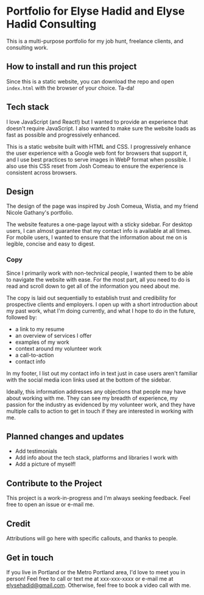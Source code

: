 # Portfolio for Elyse Hadid and Elyse Hadid Consulting

This is a multi-purpose portfolio for my job hunt, freelance clients, and consulting work.

## How to install and run this project

Since this is a static website, you can download the repo and open `index.html` with the browser of your choice. Ta-da!

## Tech stack

I love JavaScript (and React!) but I wanted to provide an experience that doesn't require JavaScript. I also wanted to make sure the website loads as fast as possible and progressively enhanced.

This is a static website built with HTML and CSS. I progressively enhance the user experience with a Google web font for browsers that support it, and I use best practices to serve images in WebP format when possible. I also use this CSS reset from Josh Comeau to ensure the experience is consistent across browsers.

## Design

The design of the page was inspired by Josh Comeua, Wistia, and my friend Nicole Gathany's portfolio.

The website features a one-page layout with a sticky sidebar. For desktop users, I can almost guarantee that my contact info is available at all times. For mobile users, I wanted to ensure that the information about me on is legible, concise and easy to digest.


### Copy

Since I primarily work with non-technical people, I wanted them to be able to navigate the website with ease. For the most part, all you need to do is read and scroll down to get all of the information you need about me.

The copy is laid out sequentially to establish trust and credibility for prospective clients and employers. I open up with a short introduction about my past work, what I'm doing currently, and what I hope to do in the future, followed by:

* a link to my resume
* an overview of services I offer
* examples of my work
* context around my volunteer work
* a call-to-action
* contact info

In my footer, I list out my contact info in text just in case users aren't familiar with the social media icon links used at the bottom of the sidebar.

Ideally, this information addresses any objections that people may have about working with me. They can see my breadth of experience, my passion for the industry as evidenced by my volunteer work, and they have multiple calls to action to get in touch if they are interested in working with me.

## Planned changes and updates

* Add testimonials
* Add info about the tech stack, platforms and libraries I work with
* Add a picture of myself!

## Contribute to the Project

This project is a work-in-progress and I'm always seeking feedback. Feel free to open an issue or e-mail me.

## Credit

Attributions will go here with specific callouts, and thanks to people.

## Get in touch

If you live in Portland or the Metro Portland area, I'd love to meet you in person! Feel free to call or text me at xxx-xxx-xxxx or e-mail me at elysehadid@gmail.com. Otherwise, feel free to book a video call with me.
